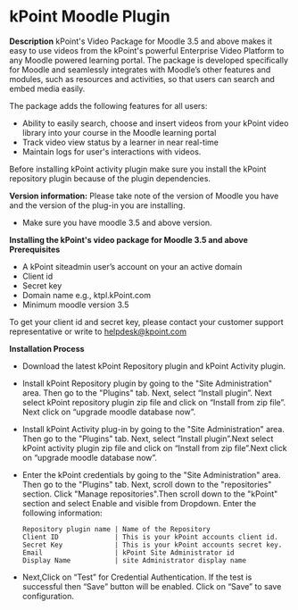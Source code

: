 # kPoint Moodle Plugin
**Description**
kPoint's Video Package for Moodle 3.5 and above makes it easy to use videos from the kPoint's powerful Enterprise Video Platform to any Moodle powered learning portal. The package is developed specifically for Moodle and seamlessly integrates with Moodle’s other features and modules, such as resources and activities, so that users can search and embed media easily.

The package adds the following features for all users:
  * Ability to easily search, choose and insert videos from your kPoint video library into your course in the Moodle learning portal
  * Track video view status by a learner in near real-time
  * Maintain logs for user's interactions with videos.

Before installing kPoint activity plugin make sure you install the kPoint repository plugin because of the plugin dependencies.


**Version information:**
Please take note of the version of Moodle you have and the version of the plug-in you are installing.
  * Make sure you have moodle 3.5 and above version.


**Installing the kPoint's video package for Moodle 3.5 and above**
**Prerequisites**
* A kPoint siteadmin user’s account on your an active domain
* Client id
* Secret key
* Domain name e.g., ktpl.kPoint.com
* Minimum moodle version 3.5

To get your client id and secret key, please contact your customer support representative or write to helpdesk@kpoint.com


**Installation Process**
* Download the latest kPoint Repository plugin and kPoint Activity plugin.
* Install kPoint Repository plugin by going to the "Site Administration" area. Then go to the "Plugins" tab. Next, select “Install plugin”. Next select kPoint repository plugin zip file and click on “Install from zip file”. Next click on “upgrade moodle database now”.
* Install kPoint Activity plug-in by going to the "Site Administration" area. Then go to the "Plugins" tab. Next, select “Install plugin”.Next select kPoint activity plugin zip file and click on “Install from zip file”.Next click on “upgrade moodle database now”.
* Enter the kPoint credentials by going to the "Site Administration" area. Then go to the "Plugins" tab. Next, scroll down to the "repositories" section. Click "Manage repositories".Then scroll down to the "kPoint" section and select Enable and visible from Dropdown. Enter the following information:

      Repository plugin name | Name of the Repository
      Client ID              | This is your kPoint accounts client id.
      Secret Key             | This is your kPoint accounts secret key.
      Email                  | kPoint Site Administrator id
      Display Name           | site Administrator display name

* Next,Click on “Test” for Credential Authentication. If the test is successful then “Save” button will be enabled. Click on “Save” to save configuration.

